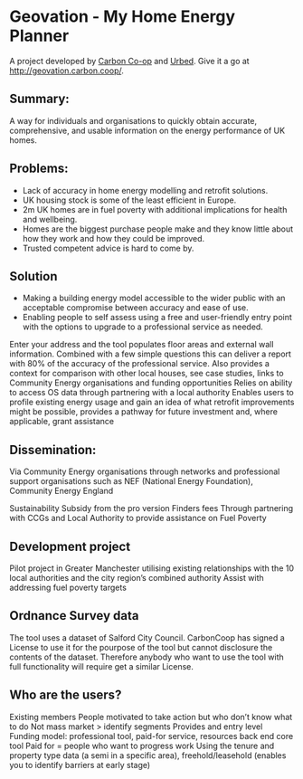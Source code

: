 # Geovation - My Home Energy Planner 
A project developed by [Carbon Co-op](http://carbon.coop) and [Urbed](http://urbed.coop). Give it a go at http://geovation.carbon.coop/.

## Summary: 
A way for individuals and organisations to quickly obtain accurate, comprehensive, and usable information on the energy performance of UK homes.

## Problems: 
* Lack of accuracy in home energy modelling and retrofit solutions. 
* UK housing stock is some of the least efficient in Europe.
* 2m UK homes are in fuel poverty with additional implications for health and wellbeing. 
* Homes are the biggest purchase people make and they know little about how they work and how they could be improved. 
* Trusted competent advice is hard to come by.

## Solution 
* Making a building energy model accessible to the wider public with an acceptable compromise between accuracy and ease of use. 
* Enabling people to self assess using a free and user-friendly entry point with the options to upgrade to a professional service as needed.

Enter your address and the tool populates floor areas and external wall information. Combined with a few simple questions this can deliver a report with 80% of the accuracy of the professional service. Also provides a context for comparison with other local houses, see case studies, links to Community Energy organisations and funding opportunities Relies on ability to access OS data through partnering with a local authority Enables users to profile existing energy usage and gain an idea of what retrofit improvements might be possible, provides a pathway for future investment and, where applicable, grant assistance

## Dissemination: 
Via Community Energy organisations through networks and professional support organisations such as NEF (National Energy Foundation), Community Energy England

Sustainability Subsidy from the pro version Finders fees Through partnering with CCGs and Local Authority to provide assistance on Fuel Poverty

## Development project 
Pilot project in Greater Manchester utilising existing relationships with the 10 local authorities and the city region’s combined authority Assist with addressing fuel poverty targets

## Ordnance Survey data 
The tool uses a dataset of Salford City Council. CarbonCoop has signed a License to use it for the pourpose of the tool but cannot disclosure the contents of the dataset. Therefore anybody who want to use the tool with full functionality will require get a similar License.

## Who are the users? 
Existing members People motivated to take action but who don’t know what to do Not mass market > identify segments Provides and entry level Funding model: professional tool, paid-for service, resources back end core tool Paid for = people who want to progress work Using the tenure and property type data (a semi in a specific area), freehold/leasehold (enables you to identify barriers at early stage)
